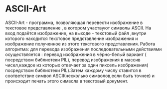 # ASCII-Art

ASCII-Art - программа, позволяющая перевести изображение в текстовое представление , в котором участвуют символы ASCII. 
На вход подаётся изображение, на выходе - текстовый файл ,внутри которого находится текстовое представление изображения и изображение полученное из этого текстового представления. 
Работа алгоритма: для перевода изображения последовательными действиями  осуществляется : перевод изображения в чёрно-белый вариант ( посредством библиотеки PIL), перевод изображения в массив чисел,каждое из которых отвечает за один пиксель изображения( посредством библиотеки PIL).Затем каждому числу ставится в соответствие символ ASCII(несколько символов,если быть точнее) и происходит печать этого символа в текстовый документ.
